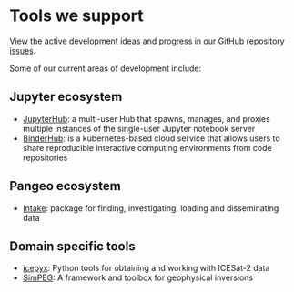 # Tools we support

View the active development ideas and progress in our GitHub repository [issues](https://github.com/pangeo-data/jupyter-earth/issues).

Some of our current areas of development include:

## Jupyter ecosystem
* [JupyterHub](https://jupyterhub.readthedocs.io/): a multi-user Hub that spawns, manages, and proxies multiple instances of the single-user Jupyter notebook server
* [BinderHub](https://binderhub.readthedocs.io/): is a kubernetes-based cloud service that allows users to share reproducible interactive computing environments from code repositories

## Pangeo ecosystem
* [Intake](https://intake.readthedocs.io/): package for finding, investigating, loading and disseminating data

## Domain specific tools
* [icepyx](https://icepyx.readthedocs.io/en/latest/): Python tools for obtaining and working with ICESat-2 data
* [SimPEG](https://docs.simpeg.xyz): A framework and toolbox for geophysical inversions
